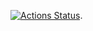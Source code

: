 [![Actions Status](https://github.com/sggama/python-project-50/workflows/hexlet-check/badge.svg)](https://github.com/shhama/python-project-50/actions).
